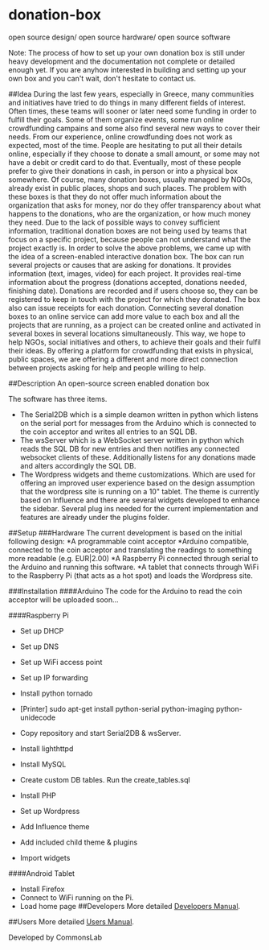 donation-box
============

open source design/ open source hardware/ open source software

Note: The process of how to set up your own donation box is still under heavy development and the documentation not complete or detailed enough yet. If you are anyhow interested in building and setting up your own box and you can't wait, don't hesitate to contact us.

##Idea
During the last few years, especially in Greece, many communities and initiatives have tried to do things in many different fields of interest. Often times, these teams will sooner or later need some funding in order to fulfill their goals. Some of them organize events, some run online crowdfunding campains and some also find several new ways to cover their needs.
From our experience, online crowdfunding does not work as expected, most of the time. People are hesitating to put all their details online, especially if they choose to donate a small amount, or some may not have a debit or credit card to do that. Eventually, most of these people prefer to give their donations in cash, in person or into a physical box somewhere. Of course, many donation boxes, usually managed by NGOs, already exist in public places, shops and such places. The problem with these boxes is that they do not offer much information about the organization that asks for money, nor do they offer transparency about what happens to the donations, who are the organization, or how much money they need.
Due to the lack of possible ways to convey sufficient information, traditional donation boxes are not being used by teams that focus on a specific project, because people can not understand what the project exactly is.
In order to solve the above problems, we came up with the idea of a screen-enabled interactive donation box.
The box can run several projects or causes that are asking for donations. It provides information (text, images, video) for each project. It provides real-time information about the progress (donations accepted, donations needed, finishing date). Donations are recorded and if users choose so, they can be registered to keep in touch with the project for which they donated.
The box also can issue receipts for each donation.
Connecting several donation boxes to an online service can add more value to each box and all the projects that are running, as a project can be created online and activated in several boxes in several locations simultaneously.
This way, we hope to help NGOs, social initiatives and others, to achieve their goals and their fulfil their ideas. By offering a platform for crowdfunding that exists in physical, public spaces, we are offering a different and more direct connection between projects asking for help and people willing to help.

##Description
An open-source screen enabled donation box

The software has three items. 
* The Serial2DB which is a simple deamon written in python which listens on the serial port for messages from the Arduino which is connected to the coin acceptor and writes all entries to an SQL DB.
* The wsServer which is a WebSocket server written in python which reads the SQL DB for new entries and then notifies any connected websocket clients of these. Additionally listens for any donations made and alters accordingly the SQL DB.
* The Wordpress widgets and theme customizations. Which are used for offering an improved user experience based on the design assumption that the wordpress site is running on a 10" tablet. The theme is currently based on Influence and there are several widgets developed to enhance the sidebar. Several plug ins needed for the current implementation and features are already under the plugins folder.

##Setup
###Hardware
The current development is based on the initial following design:
  *A programmable coint acceptor
  *Arduino compatible, connected to the coin acceptor and translating the readings to something more readable (e.g. EUR|2.00)
  *A Raspberry Pi connected through serial to the Arduino and running this software.
  *A tablet that connects through WiFi to the Raspberry Pi (that acts as a hot spot) and loads the Wordpress site.

###Installation
####Arduino
The code for the Arduino to read the coin acceptor will be uploaded soon...

####Raspberry Pi

* Set up DHCP
* Set up DNS
* Set up WiFi access point
* Set up IP forwarding
* Install python tornado
* [Printer] sudo apt-get install python-serial python-imaging python-unidecode
* Copy repository and start Serial2DB & wsServer.

* Install lighthttpd
* Install MySQL
* Create custom DB tables. Run the create_tables.sql
* Install PHP
* Set up Wordpress
* Add Influence theme 
* Add included child theme & plugins
* Import widgets 

####Android Tablet
* Install Firefox
* Connect to WiFi running on the Pi.
* Load home page
##Developers
More detailed [Developers Manual](DevelopersManual.md).

##Users
More detailed [Users Manual](UserManual.md).

Developed by CommonsLab
